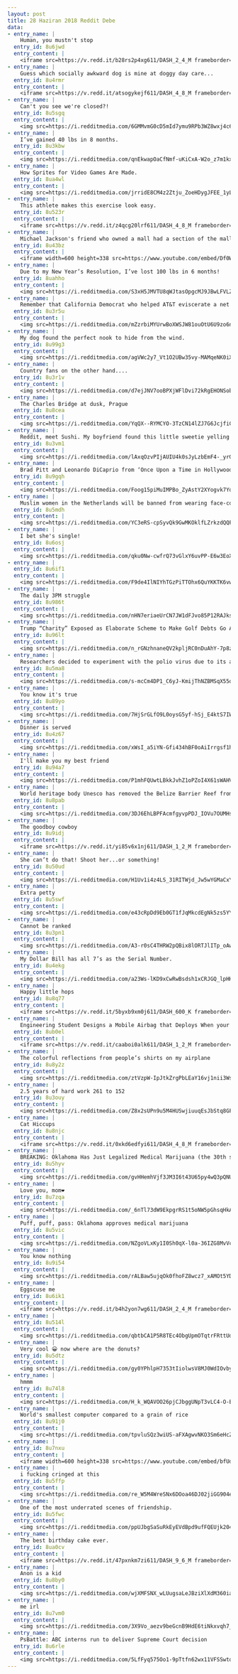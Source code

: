 ```yaml
---
layout: post
title: 28 Haziran 2018 Reddit Debe
data:
- entry_name: |
    Human, you mustn't stop
  entry_id: 8u6jwd
  entry_content: |
    <iframe src=https://v.redd.it/b28rs2p4xg611/DASH_2_4_M frameborder=0></iframe>
- entry_name: |
    Guess which socially awkward dog is mine at doggy day care...
  entry_id: 8u4rmr
  entry_content: |
    <iframe src=https://v.redd.it/atsogykejf611/DASH_4_8_M frameborder=0></iframe>
- entry_name: |
    Can't you see we're closed?!
  entry_id: 8u5sgq
  entry_content: |
    <img src=https://i.redditmedia.com/6GMMvmG0cD5mId7ymu9RPb3WZ8wxj4c6r1jynacOgfU.jpg?s=d768fecd195deb6083e7e8e919a384da frameborder=0>
- entry_name: |
    I’ve gained 40 lbs in 8 months.
  entry_id: 8u3kbw
  entry_content: |
    <img src=https://i.redditmedia.com/qnEkwapOaCfNmf-uKiCxA-W2o_z7m1kxJyG2JfkPnP0.jpg?s=e0584bf3aa9bf172969f4bbc2c3e41e8 frameborder=0>
- entry_name: |
    How Sprites for Video Games Are Made.
  entry_id: 8ua4wl
  entry_content: |
    <img src=https://i.redditmedia.com/jrridE8CM4z2Ztju_ZoeHDygJFEE_1yL6BlHGNFvHg4.gif?fm=jpg&s=29a105a89a6a3a9c0473469b01dfb44c frameborder=0>
- entry_name: |
    This athlete makes this exercise look easy.
  entry_id: 8u523r
  entry_content: |
    <iframe src=https://v.redd.it/z4qcg20lrf611/DASH_4_8_M frameborder=0></iframe>
- entry_name: |
    Michael Jackson's friend who owned a mall had a section of the mall closed for a entire day so MJ could experience shopping without being attacked by fans. Complete with people who would pretend as if MJ was just another shopper.
  entry_id: 8u43bz
  entry_content: |
    <iframe width=600 height=338 src=https://www.youtube.com/embed/Df0Wgpk5TA4?start=42&feature=oembed&enablejsapi=1 frameborder=0 allow=autoplay; encrypted-media allowfullscreen></iframe>
- entry_name: |
    Due to my New Year’s Resolution, I’ve lost 100 lbs in 6 months!
  entry_id: 8uahho
  entry_content: |
    <img src=https://i.redditmedia.com/S3xH5JMVTU8qWJtasOpgcMJ9JBwLFVLZwrwP0yQAyLA.jpg?s=1b7850b33f9cd8c2f6149cbbc4c25f16 frameborder=0>
- entry_name: |
    Remember that California Democrat who helped AT&T eviscerate a net neutrality bill? We’re gonna put up a billboard in his district
  entry_id: 8u3r5u
  entry_content: |
    <img src=https://i.redditmedia.com/mZzrbiMYUrwBoXWSJW81ouOtU6U9zo6nsSXUTQ9FOjg.jpg?s=c84f17bc956c77f2dc3731584b6157b3 frameborder=0>
- entry_name: |
    My dog found the perfect nook to hide from the wind.
  entry_id: 8u99g3
  entry_content: |
    <img src=https://i.redditmedia.com/agVWc2y7_Vt1O2UBw35vy-MAMqeNK0iXHHDTOzcYTbQ.jpg?s=fb64c436c8ee0c3f1628a4c2910e7045 frameborder=0>
- entry_name: |
    Country fans on the other hand....
  entry_id: 8u3r1v
  entry_content: |
    <img src=https://i.redditmedia.com/d7ejJNV7ooBPXjWFlDvi72kRgEHONSobbRbZV-9ZIII.jpg?s=65a5d3653f30a41d3efebd4abfad4cc4 frameborder=0>
- entry_name: |
    The Charles Bridge at dusk, Prague
  entry_id: 8u8cea
  entry_content: |
    <img src=https://i.redditmedia.com/YqQX--RYMCYO-3TzCN14lZJ7G6JcjfiCxYi0RjOEetk.jpg?s=269a661fb0f4cad98f0720239621dffc frameborder=0>
- entry_name: |
    Reddit, meet Sushi. My boyfriend found this little sweetie yelling at him from an alleyway while on a walk with our pup. He brought her home and now she’s having a catnap.
  entry_id: 8u3vm1
  entry_content: |
    <img src=https://i.redditmedia.com/lAxqOzvPIjAUIU4k0sJyLzbEmF4-_yrGifCVMM8H9jU.jpg?s=2e2a1077e6a7ca199e7f244770b96704 frameborder=0>
- entry_name: |
    Brad Pitt and Leonardo DiCaprio from ‘Once Upon a Time in Hollywood’
  entry_id: 8u9gqh
  entry_content: |
    <img src=https://i.redditmedia.com/Foog15piMuIMPBo_ZyAstY2XYogvk7Yq_0irFXiHj-U.jpg?s=8f50a8b993e8824ae1d3bc67e02a8833 frameborder=0>
- entry_name: |
    Muslim women in the Netherlands will be banned from wearing face-covering veils in common public spaces, like schools, hospitals, or on public transportation, the Dutch government has decided.
  entry_id: 8u5mdh
  entry_content: |
    <img src=https://i.redditmedia.com/YC3eRS-cpSyvQk9GwMKOklfLZrkzdQQF0Q_3tGzsk2w.jpg?s=617802d721efa094402eed03a3981f5f frameborder=0>
- entry_name: |
    I bet she's single!
  entry_id: 8u6osj
  entry_content: |
    <img src=https://i.redditmedia.com/qku0Nw-cwfrQ73vGlxY6uvPP-E6w3EoX5cU_TPAeNEg.jpg?s=13fac002e947992a4df9e4a07914fcff frameborder=0>
- entry_name: |
  entry_id: 8u6if1
  entry_content: |
    <img src=https://i.redditmedia.com/F9de4IlNIYhTGzPiTTOhx6QuYKKTK6vw0gt14w9ZCPw.jpg?s=7abd3202dd65cad8d5907e3cc93222b7 frameborder=0>
- entry_name: |
    The daily 3PM struggle
  entry_id: 8u986t
  entry_content: |
    <img src=https://i.redditmedia.com/nHN7eriaeUrCN7JW1dFJvo85P12RAJks-iLgCPLv8ks.png?s=67c672c8f41a42446e3135eced9bd17b frameborder=0>
- entry_name: |
    Trump “Charity” Exposed as Elaborate Scheme to Make Golf Debts Go Away
  entry_id: 8u96lt
  entry_content: |
    <img src=https://i.redditmedia.com/n_rGNzhnaneQV2kpljRC0nDuAhY-7p8zw4DKUlqjYNA.jpg?s=dcaf7b14d1f55448cbdcb8a94a36119f frameborder=0>
- entry_name: |
    Researchers decided to experiment with the polio virus due to its ability to invade cells in the nervous system. They modified the virus to stop it from actually creating the symptoms associated with polio, and then infused it into the brain tumor. There, the virus infected and killed cancer cells
  entry_id: 8u5ma8
  entry_content: |
    <img src=https://i.redditmedia.com/s-mcCm4DP1_C6yJ-KmijThNZBMSqX55otWH56nCzxZw.jpg?s=029882bb99af3e29cb194f733d292ee8 frameborder=0>
- entry_name: |
    You know it's true
  entry_id: 8u89yo
  entry_content: |
    <img src=https://i.redditmedia.com/7HjSrGLfO9L0oysG5yf-hSj_E4ktS7IWD9aIUzoCRws.png?s=881e518eefe7c12eb30b5fc37ad9efc1 frameborder=0>
- entry_name: |
    Dinner is served
  entry_id: 8u4z67
  entry_content: |
    <img src=https://i.redditmedia.com/xWsI_a5iYN-Gfi434hBF0oAiIrrgsf1hXQEJ62XQPPA.jpg?s=979c6fae3916834293f0db6ac8610378 frameborder=0>
- entry_name: |
    I'll make you my best friend
  entry_id: 8u94a7
  entry_content: |
    <img src=https://i.redditmedia.com/P1mhFQUwtLBkkJvhZ1oPZoI4X61sWAHVKsy7YuVzc4k.png?s=b3318344c06f2e6f8ff4fb6f3b53f80e frameborder=0>
- entry_name: |
    World heritage body Unesco has removed the Belize Barrier Reef from its list of endangered World Heritage Sites; saying the government of the Central American country had taken visionary steps to preserve it. The reef is the second largest in the world after Australia's Great Barrier Reef.
  entry_id: 8u8pab
  entry_content: |
    <img src=https://i.redditmedia.com/3DJ6EhLBPFAcmfgyvpPDJ_IOVu7OUMHsk362GrGTDJY.jpg?s=f331d36a2fbe0fc1dcc32b4463df53c6 frameborder=0>
- entry_name: |
    The goodboy cowboy
  entry_id: 8u9idj
  entry_content: |
    <iframe src=https://v.redd.it/yi85v6x1nj611/DASH_1_2_M frameborder=0></iframe>
- entry_name: |
    She can’t do that! Shoot her...or something!
  entry_id: 8u50ud
  entry_content: |
    <img src=https://i.redditmedia.com/H1Uv1i4z4LS_31RITWjd_Jw5wYGMaCxY8O1YYogm8h4.jpg?s=2213d956fdd58461614fc34f07091dc9 frameborder=0>
- entry_name: |
    Extra petty
  entry_id: 8u5swf
  entry_content: |
    <img src=https://i.redditmedia.com/e43cRpDd9Eb0GT1fJqMkcdEgNk5zs5YY24ku59R6cOs.jpg?s=bbb2cf08b0e3a52e52c452c270f574ed frameborder=0>
- entry_name: |
    Cannot be ranked
  entry_id: 8u3pn1
  entry_content: |
    <img src=https://i.redditmedia.com/A3-r0sC4THRW2pQBix8lORTJlITp_oAwHJ1AByDfeKw.jpg?s=ae9d332ee149afac8a3cbb32bde6240c frameborder=0>
- entry_name: |
    My Dollar Bill has all 7’s as the Serial Number.
  entry_id: 8u4ekg
  entry_content: |
    <img src=https://i.redditmedia.com/a23Ws-lKD9xCwRwBsdsh1xCRJGQ_lpHHOdTeBU5-H3U.jpg?s=1c1352c02cccd77de3d15e0f31ed8547 frameborder=0>
- entry_name: |
    Happy little hops
  entry_id: 8u8q77
  entry_content: |
    <iframe src=https://v.redd.it/5byxb9xm0j611/DASH_600_K frameborder=0></iframe>
- entry_name: |
    Engineering Student Designs a Mobile Airbag that Deploys When your Device is Dropped
  entry_id: 8ub0el
  entry_content: |
    <iframe src=https://v.redd.it/caaboi0alk611/DASH_1_2_M frameborder=0></iframe>
- entry_name: |
    The colorful reflections from people’s shirts on my airplane
  entry_id: 8u8y2z
  entry_content: |
    <img src=https://i.redditmedia.com/ztVzpW-IpJtkZrgPbLEaY16vj1nii3WsVI5Nru4SfXk.jpg?s=d74c71a53eaaa9e92160b4051a6ba946 frameborder=0>
- entry_name: |
    2.5 years of hard work 261 to 152
  entry_id: 8u3ouy
  entry_content: |
    <img src=https://i.redditmedia.com/Z8x2sUPn9u5M4HUSwjiuuqEsJbStq8GFsRE57UZVV-M.jpg?s=8963c93e0b6041911a1184ef34506764 frameborder=0>
- entry_name: |
    Cat Hiccups
  entry_id: 8u8njc
  entry_content: |
    <iframe src=https://v.redd.it/0xkd6edfyi611/DASH_4_8_M frameborder=0></iframe>
- entry_name: |
    BREAKING: Oklahoma Has Just Legalized Medical Marijuana (the 30th state to do so)
  entry_id: 8u5hyv
  entry_content: |
    <img src=https://i.redditmedia.com/gvHHemhVjf3JM3I6t43U65py4wQ3pQNUM1s4ff9uUyY.jpg?s=057cafe5dd39a11a879fe4341aebdbdc frameborder=0>
- entry_name: |
    Love you, mom❤
  entry_id: 8u7zqa
  entry_content: |
    <img src=https://i.redditmedia.com/_6nTl73dW9EkpgrRS1t5oNW5pGhsqHkAqrgwrtUPioc.jpg?s=241bb5cbb7ec4aaf41ddf9aa9c340be7 frameborder=0>
- entry_name: |
    Puff, puff, pass: Oklahoma approves medical marijuana
  entry_id: 8u5vic
  entry_content: |
    <img src=https://i.redditmedia.com/NZgoVLxKy1I0Sh0qX-l0a-36IZG8MvVcYO9F-wouUvo.jpg?s=7207287626b08dd27265960ccd8e5782 frameborder=0>
- entry_name: |
    You know nothing
  entry_id: 8u9i54
  entry_content: |
    <img src=https://i.redditmedia.com/rALBaw5ujqOk0fhoFZ8wcz7_xAMOt5YDsqejB1Am_9I.jpg?s=6a00684ffa46f6e977b01a732f8aff2e frameborder=0>
- entry_name: |
    Eggscuse me
  entry_id: 8u6ik1
  entry_content: |
    <iframe src=https://v.redd.it/b4h2yon7wg611/DASH_2_4_M frameborder=0></iframe>
- entry_name: |
  entry_id: 8u514l
  entry_content: |
    <img src=https://i.redditmedia.com/qbtbCA1P5R8TEc4ObgUpmOTqtrFRttUd9MbdDTyXyUk.jpg?s=92809091b8e294f1284707dbde5e3225 frameborder=0>
- entry_name: |
    Very cool 😀 now where are the donuts?
  entry_id: 8u5dtz
  entry_content: |
    <img src=https://i.redditmedia.com/gy0YPhlpH7353tIiolwsV8MJ0WdIOvbyLNxF7JdDfdA.jpg?s=582ab716d40d9b2c3c4c708983aab42a frameborder=0>
- entry_name: |
    hmmm
  entry_id: 8u74l8
  entry_content: |
    <img src=https://i.redditmedia.com/H_k_WQAVOO26pjCJbggUNpT3vLC4-O-EbDEAaTr74rE.jpg?s=0515b3202f2310969b4ae67c91952c89 frameborder=0>
- entry_name: |
    World's smallest computer compared to a grain of rice
  entry_id: 8u91j0
  entry_content: |
    <img src=https://i.redditmedia.com/tpvluSQz3wiUS-aFXAgwvNKO3Sm6eHcZYdfGTTRmhhM.jpg?s=8b6281fa11b806f5ab2c72384b340021 frameborder=0>
- entry_name: |
  entry_id: 8u7nxu
  entry_content: |
    <iframe width=600 height=338 src=https://www.youtube.com/embed/bfUd6uCijhU?feature=oembed&enablejsapi=1 frameborder=0 allow=autoplay; encrypted-media allowfullscreen></iframe>
- entry_name: |
    i fucking cringed at this
  entry_id: 8u5ffp
  entry_content: |
    <img src=https://i.redditmedia.com/re_W5M4WreSNx6DOoa46DJ02jiGG904eyXOcCceXPFs.jpg?s=c975d11b4bba41c4ccaa3d9b1fd91141 frameborder=0>
- entry_name: |
    One of the most underrated scenes of friendship.
  entry_id: 8u5fwc
  entry_content: |
    <img src=https://i.redditmedia.com/ppUJbgSaSuRkEyEVdBpd9ufFQEUjk204-o7jnPw-hro.jpg?s=9ad270ccb066bfd96f53343db7842567 frameborder=0>
- entry_name: |
    The best birthday cake ever.
  entry_id: 8ua0cv
  entry_content: |
    <iframe src=https://v.redd.it/47pxnkm7zi611/DASH_9_6_M frameborder=0></iframe>
- entry_name: |
    Anon is a kid
  entry_id: 8u8by0
  entry_content: |
    <img src=https://i.redditmedia.com/wjXMFSNX_wLUugsaLeJBziXlXdM360iaKPl245xLAH4.jpg?s=78ef6c6ec780230e31efc41dbce4a408 frameborder=0>
- entry_name: |
    me irl
  entry_id: 8u7vm0
  entry_content: |
    <img src=https://i.redditmedia.com/3X9Vo_aezv9beGcnB9HdE6tiNkxvqh7_Tnj-1WAKnYg.jpg?s=b51a5d47461b73e892ce9d422f4b50e5 frameborder=0>
- entry_name: |
    PsBattle: ABC interns run to deliver Supreme Court decision
  entry_id: 8u6rle
  entry_content: |
    <img src=https://i.redditmedia.com/5LfFyq575Oo1-9pTtfn62wx11VFSSwtqn6NCIM8hyHE.jpg?s=eee0ded106f9f4f836492f850279bbd6 frameborder=0>
---
```

